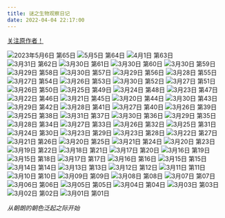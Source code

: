 ```yaml
---
title: 谜之生物观察日记
date: 2022-04-04 22:17:00
---
```


[关注原作者！](https://twitter.com/pageratta)

![2023年5月6日 第65日](/images/05_06_kansatsu_cn.jpg)
![5月5日 第64日](/images/05_05_\(05_05_9\)_cn.jpg)
![4月1日 第63日](/images/05_04_\(04_01_9\)_cn.jpg)
![3月31日 第62日](/images/05_02_\(03_31_9\)_cn.jpg)
![3月30日 第61日](/images/05_02_\(03_30_9\)_cn.jpg)
![3月30日 第60日](/images/05_01_\(03_30_8\)_cn.jpg)
![3月30日 第59日](/images/04_30_\(03_30_7\)_cn.jpg)
![3月29日 第58日](/images/04_29_\(03_29_7\)_cn.jpg)
![3月30日 第57日](/images/04_28_\(03_30_6\)_cn.jpg)
![3月29日 第56日](/images/04_27_\(03_29_6\)_cn.jpg)
![3月28日 第55日](/images/04_26_\(03_28_6\)_cn.jpg)
![3月27日 第54日](/images/04_25_\(03_27_6\)_cn.jpg)
![3月26日 第53日](/images/04_24_\(03_26_6\)_cn.jpg)
![3月30日 第52日](/images/04_23_\(03_30_5\)_cn.jpg)
![3月27日 第51日](/images/04_20_\(03_27_5\)_cn.jpg)
![3月26日 第50日](/images/04_19_\(03_26_5\)_cn.jpg)
![3月25日 第49日](/images/04_18_\(03_25_5\)_cn.jpg)
![3月24日 第48日](/images/04_17_\(03_24_5\)_cn.jpg)
![3月23日 第47日](/images/04_16_\(03_23_5\)_cn.jpg)
![3月22日 第46日](/images/04_15_\(03_22_5\)_cn.jpg)
![3月21日 第45日](/images/04_14_\(03_21_5\)_cn.jpg)
![3月20日 第44日](/images/04_13_\(03_20_5\)_cn.jpg)
![3月30日 第43日](/images/04_12_\(03_30_4\)_cn.jpg)
![3月29日 第42日](/images/04_11_\(03_29_4\)_cn.jpg)
![3月28日 第41日](/images/04_10_\(03_28_4\)_cn.jpg)
![3月27日 第40日](/images/04_09_\(03_27_4\)_cn.jpg)
![3月26日 第39日](/images/04_08_\(03_26_4\)_cn.jpg)
![3月25日 第38日](/images/04_07_\(03_25_4\)_cn.jpg)
![3月31日 第37日](/images/04_06_\(03_31_3\)_cn.jpg)
![3月30日 第36日](/images/04_05_\(03_30_3\)_cn.jpg)
![3月29日 第35日](/images/04_04_\(03_29_3\)_cn.jpg)
![3月28日 第34日](/images/04_03_\(03_28_3\)_cn.jpg)
![3月27日 第33日](/images/04_02_\(03_27_3\).jpg)
![3月26日 第32日](/images/04_01_\(03_26_3\)_cn.jpg)
![3月25日 第31日](/images/03_31_\(03_25_3\)_cn.jpg)
![3月24日 第30日](/images/03_30_\(03_24_3\)_cn.jpg)
![3月23日 第29日](/images/03_29_\(03_23_3\)_cn.jpg)
![3月23日 第28日](/images/03_28_\(03_23_2\)_cn.jpg)
![3月22日 第27日](/images/03_27_\(03_22_2\)_cn.jpg)
![3月21日 第26日](/images/03_26_\(03_21_2\)_cn.jpg)
![3月20日 第25日](/images/03_25_\(03_20_2\)_cn.jpg)
![3月21日 第24日](/images/03_24_\(03_21_1\)_cn.jpg)
![3月20日 第23日](/images/03_23_\(03_20_1\)_cn.jpg)
![3月19日 第22日](/images/03_22_\(03_19_1\)_cn.jpg)
![3月18日 第21日](/images/03_21_\(03_18_1\)_cn.jpg)
![3月17日 第20日](/images/03_20_\(03_17_1\)_cn.jpg)
![3月16日 第19日](/images/03_19_\(03_16_1\)_cn.jpg)
![3月15日 第18日](/images/03_18_\(03_15_1\)_cn.jpg)
![3月17日 第17日](/images/03_17_cn.jpg)
![3月16日 第16日](/images/03_16_cn.jpg)
![3月15日 第15日](/images/03_15_cn.jpg)
![3月14日 第14日](/images/03_14_cn.jpg)
![3月13日 第13日](/images/03_13_cn.jpg)
![3月12日 第12日](/images/03_12_cn.jpg)
![3月11日 第11日](/images/03_11_cn.jpg)
![3月10日 第10日](/images/03_10_cn.jpg)
![3月09日 第09日](/images/03_09_cn.jpg)
![3月08日 第08日](/images/03_08_cn.jpg)
![3月07日 第07日](/images/03_07_cn.jpg)
![3月06日 第06日](/images/03_06_cn.jpg)
![3月05日 第05日](/images/03_05_cn.jpg)
![3月04日 第04日](/images/03_04_cn.jpg)
![3月03日 第03日](/images/03_03_cn.jpg)
![3月02日 第02日](/images/03_02_cn.jpg)
![3月01日 第01日](/images/03_01_cn.jpg)

*从朝朗的朝色泛起之际开始*
